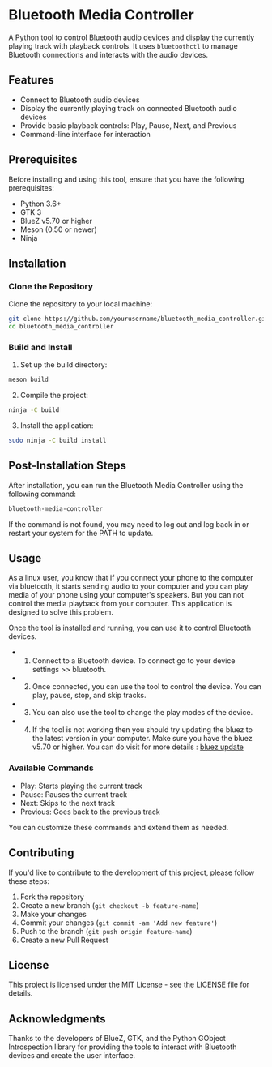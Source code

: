 # Bluetooth Media Controller

A Python tool to control Bluetooth audio devices and display the currently playing track with playback controls. It uses `bluetoothctl` to manage Bluetooth connections and interacts with the audio devices.

## Features

- Connect to Bluetooth audio devices
- Display the currently playing track on connected Bluetooth audio devices
- Provide basic playback controls: Play, Pause, Next, and Previous
- Command-line interface for interaction

## Prerequisites

Before installing and using this tool, ensure that you have the following prerequisites:

- Python 3.6+
- GTK 3
- BlueZ v5.70 or higher
- Meson (0.50 or newer)
- Ninja

## Installation

### Clone the Repository

Clone the repository to your local machine:

```bash
git clone https://github.com/yourusername/bluetooth_media_controller.git
cd bluetooth_media_controller
```

### Build and Install

1. Set up the build directory:

```bash
meson build
```

2. Compile the project:

```bash
ninja -C build
```

3. Install the application:

```bash
sudo ninja -C build install
```

## Post-Installation Steps

After installation, you can run the Bluetooth Media Controller using the following command:

```bash
bluetooth-media-controller
```

If the command is not found, you may need to log out and log back in or restart your system for the PATH to update.

## Usage

As a linux user, you know that if you connect your phone to the computer via bluetooth, it starts sending audio to your computer and you can play media of your phone using your computer's speakers. But you can not control the media playback from your computer. This application is designed to solve this problem.

Once the tool is installed and running, you can use it to control Bluetooth devices.
- 1) Connect to a Bluetooth device. To connect go to your device settings >> bluetooth.
- 2) Once connected, you can use the tool to control the device. You can play, pause, stop, and skip tracks.
- 3) You can also use the tool to change the play modes of the device.
- 4) If the tool is not working then you should try updating the bluez to the latest version in your computer. Make sure you have the bluez v5.70 or higher. You can do visit for more details : [bluez update](https://askubuntu.com/questions/612295/how-to-upgrade-to-the-latest-bluez-version-on-ubuntu-12-04-lts)

### Available Commands

- Play: Starts playing the current track
- Pause: Pauses the current track
- Next: Skips to the next track
- Previous: Goes back to the previous track

You can customize these commands and extend them as needed.

## Contributing

If you'd like to contribute to the development of this project, please follow these steps:

1. Fork the repository
2. Create a new branch (`git checkout -b feature-name`)
3. Make your changes
4. Commit your changes (`git commit -am 'Add new feature'`)
5. Push to the branch (`git push origin feature-name`)
6. Create a new Pull Request

## License

This project is licensed under the MIT License - see the LICENSE file for details.

## Acknowledgments

Thanks to the developers of BlueZ, GTK, and the Python GObject Introspection library for providing the tools to interact with Bluetooth devices and create the user interface.